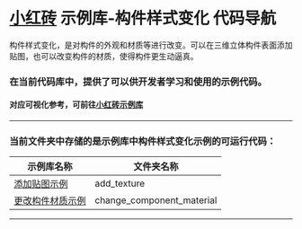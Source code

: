 # [小红砖](www.bos.xyz) 示例库-构件样式变化 代码导航


构件样式变化，是对构件的外观和材质等进行改变。可以在三维立体构件表面添加贴图，也可以改变构件的材质，使得构件更生动逼真。

### 在当前代码库中，提供了可以供开发者学习和使用的示例代码。

#### 对应可视化参考，可前往[小红砖示例库](https://www.bos.xyz/examples/)

---

### 当前文件夹中存储的是示例库中构件样式变化示例的可运行代码：

示例库名称 | 文件夹名称 
------------ | ------------- 
[添加贴图示例](https://www.bos.xyz/examples/add_texture.html?source=git) | add_texture
[更改构件材质示例](https://www.bos.xyz/examples/change_component_material.html?source=git) | change_component_material

---
